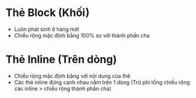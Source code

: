 # Thẻ Block (Khối)

- Luôn phát sinh ở hàng mới
- Chiều rộng mặc định bằng 100% so với thành phần cha

# Thẻ Inline (Trên dòng)

- Chiều rộng mặc định bằng với nội dung của thẻ
- Các thẻ inline đứng cạnh nhau nằm trên 1 dòng (Trừ phi tổng chiều rộng các inline > chiều rộng thành phần cha)
